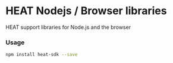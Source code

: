 # HEAT Nodejs / Browser libraries

HEAT support libraries for Node.js and the browser

### Usage

```bash
npm install heat-sdk --save
```
